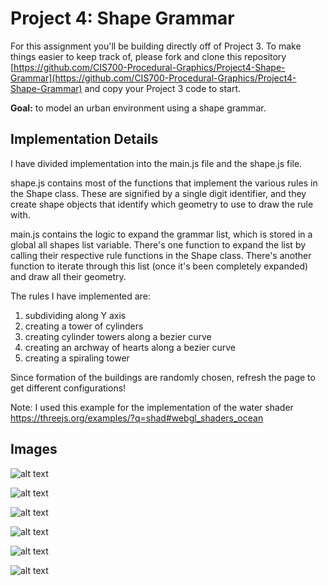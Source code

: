 
# Project 4: Shape Grammar

For this assignment you'll be building directly off of Project 3. To make things easier to keep track of, please fork and clone this repository [https://github.com/CIS700-Procedural-Graphics/Project4-Shape-Grammar](https://github.com/CIS700-Procedural-Graphics/Project4-Shape-Grammar) and copy your Project 3 code to start.

**Goal:** to model an urban environment using a shape grammar.


## Implementation Details

I have divided implementation into the main.js file and the shape.js file.

shape.js contains most of the functions that implement the various rules in the Shape class. These are signified by a single digit identifier, and they create shape objects that identify which geometry to use to draw the rule with.

main.js contains the logic to expand the grammar list, which is stored in a global all shapes list variable. There's one function to expand the list by calling their respective rule functions in the Shape class. There's another function to iterate through this list (once it's been completely expanded) and draw all their geometry.

The rules I have implemented are:

1. subdividing along Y axis
2. creating a tower of cylinders
3. creating cylinder towers along a bezier curve
4. creating an archway of hearts along a bezier curve
5. creating a spiraling tower

Since formation of the buildings are randomly chosen, refresh the page to get different configurations!

Note: I used this example for the implementation of the water shader
https://threejs.org/examples/?q=shad#webgl_shaders_ocean


## Images


![alt text](https://github.com/MegSesh/Project4-Shape-Grammar/blob/master/images/1.png "Image 1")


![alt text](https://github.com/MegSesh/Project4-Shape-Grammar/blob/master/images/2.png "Image 1")


![alt text](https://github.com/MegSesh/Project4-Shape-Grammar/blob/master/images/3.png "Image 1")



![alt text](https://github.com/MegSesh/Project4-Shape-Grammar/blob/master/images/4.png "Image 1")


![alt text](https://github.com/MegSesh/Project4-Shape-Grammar/blob/master/images/v1.png "Image 1")

![alt text](https://github.com/MegSesh/Project4-Shape-Grammar/blob/master/images/v2.png "Image 1")
